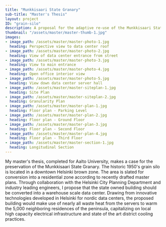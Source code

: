 ```yaml
---
title: "Munkkisaari State Granary"
sub-title: "Master's Thesis"
layout: project
ID: "grain-silo"
description: A proposal for the adaptive re-use of the Munkkisaari State Granary into a super-efficient data center.
thumbnail: "/assets/master/master-thumb-1.jpg"
images:
- image_path: /assets/master/master-photo-1.jpg
  heading: Perspective view to data center roof
- image_path: /assets/master/master-photo-2.jpg
  heading: View of data center entrance from street
- image_path: /assets/master/master-photo-3.jpg
  heading: View to main entrance
- image_path: /assets/master/master-photo-4.jpg
  heading: Open office interior view
- image_path: /assets/master/master-photo-5.jpg
  heading: View down data center server hall
- image_path: /assets/master/master-siteplan-1.jpg
  heading: Site Plan
- image_path: /assets/master/master-siteplan-2.jpg
  heading: Granularity Plan
- image_path: /assets/master/master-plan-1.jpg
  heading: Floor plan - Parking Level
- image_path: /assets/master/master-plan-2.jpg
  heading: Floor plan - Ground Floor
- image_path: /assets/master/master-plan-3.jpg
  heading: Floor plan - Second Floor
- image_path: /assets/master/master-plan-4.jpg
  heading: Floor plan - Third Floor
- image_path: /assets/master/master-section-1.jpg
  heading: Longitudinal Section
---
```



My master's thesis, completed for Aalto University, makes a case for the preservation of the Munkkisaari State Granary. The historic 1950's grain silo is located in a downtown Helsinki brown zone. The area is slated for conversion into a residential zone according to recently drafted master plans. Through collaboration with the Helsinki City Planning Department and industry leading engineers, I propose that the state owned building should be converted into a warehouse scale data center. Drawing from innovative technologies developed in Helsinki for nordic data centers, the proposed building would make use of nearly all waste heat from the servers to warm the 5,000 neighboring residences of the peninsula, capitalizing on local high capacity electrical infrastructure and state of the art district cooling practices.

